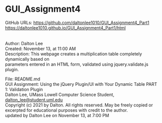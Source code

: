 # GUI_Assignment4

GitHub URLs: https://github.com/daltonlee1010/GUI_Assignment4_Part1<br />
             https://daltonlee1010.github.io/GUI_Assignment4_Part1/html<br />
<br />
<br />
Author: Dalton Lee<br />
Created: November 13, at 11:00 AM<br />
Description: This webpage creates a multiplication table completely dynamically based on<br />
parameters entered in an HTML form, validated using jquery.validate.js plugin.<br />

File: README.md<br />
GUI Assignment: Using the jQuery Plugin/UI with Your Dynamic Table PART 1: Validation Plugin<br />
Dalton Lee, UMass Lowell Computer Science Student, dalton_lee@student.uml.edu<br />
Copyright (c) 2021 by Dalton. All rights reserved. May be freely copied or<br />
excerpted for educational purposes with credit to the author.<br />
updated by Dalton Lee on November 13, at 7:00 PM
